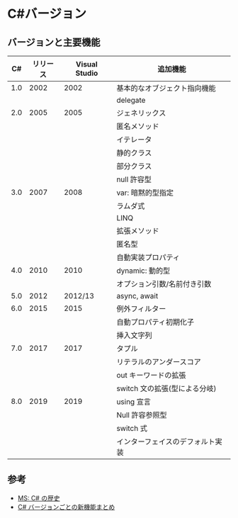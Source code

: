 # C#バージョン

## バージョンと主要機能

| C#  | リリース | Visual Studio | 追加機能                         |
| --- | -------- | ------------- | -------------------------------- |
| 1.0 | 2002     | 2002          | 基本的なオブジェクト指向機能     |
|     |          |               | delegate                         |
| 2.0 | 2005     | 2005          | ジェネリックス                   |
|     |          |               | 匿名メソッド                     |
|     |          |               | イテレータ                       |
|     |          |               | 静的クラス                       |
|     |          |               | 部分クラス                       |
|     |          |               | null 許容型                      |
| 3.0 | 2007     | 2008          | var: 暗黙的型指定                |
|     |          |               | ラムダ式                         |
|     |          |               | LINQ                             |
|     |          |               | 拡張メソッド                     |
|     |          |               | 匿名型                           |
|     |          |               | 自動実装プロパティ               |
| 4.0 | 2010     | 2010          | dynamic: 動的型                  |
|     |          |               | オプション引数/名前付き引数      |
| 5.0 | 2012     | 2012/13       | async, await                     |
| 6.0 | 2015     | 2015          | 例外フィルター                   |
|     |          |               | 自動プロパティ初期化子           |
|     |          |               | 挿入文字列                       |
| 7.0 | 2017     | 2017          | タプル                           |
|     |          |               | リテラルのアンダースコア         |
|     |          |               | out キーワードの拡張             |
|     |          |               | switch 文の拡張(型による分岐)    |
| 8.0 | 2019     | 2019          | using 宣言                       |
|     |          |               | Null 許容参照型                  |
|     |          |               | switch 式                        |
|     |          |               | インターフェイスのデフォルト実装 |

## 参考

- [MS: C# の歴史](https://learn.microsoft.com/ja-jp/dotnet/csharp/whats-new/csharp-version-history)
- [C# バージョンごとの新機能まとめ](https://soft-rime.com/post-19189/)
